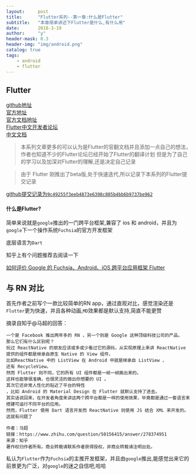 ```yaml
---
layout:     post
title:      "Flutter系列--第一章:什么是Flutter"
subtitle:   "本章简单讲述下Flutter是什么,有什么用"
date:       2018-3-19
author:     "y"
header-mask: 0.3
header-img: "img/android.png"
catalog: true
tags:
    - android
    - flutter
---
```


## Flutter

[github地址](https://github.com/flutter/flutter)<br>
[官方地址](https://flutter.io/)<br>
[官方文档地址](https://flutter.io/docs/)<br>
[Flutter中文开发者论坛](http://flutter-dev.com/)<br>
[中文文档](http://doc.flutter-dev.cn/)<br>


> 本系列文章更多的可以认为是Flutter的官翻文档并且添加一点自己的想法，作者也知道不少的Flutter论坛已经开始了Flutter的翻译计划
> 但是为了自己的学习以及加深对Flutter的理解,还是决定自己记录


> 由于 Flutter 刚推出了beta版,处于快速迭代,所以记录下本系列的Flutter提交记录


[github提交记录为`9c49255f3eeb4873e6398c805b4bb6b9737be962`](https://github.com/flutter/flutter/commit/9c49255f3eeb4873e6398c805b4bb6b9737be962)

#### 什么是Flutter?

简单来说就是`google`推出的一门跨平台框架,兼容了 ios 和 android，并且为`google`下一个操作系统`Fuchsia`的官方开发框架

底层语言为`Dart`

知乎上有个问题推荐去阅读一下

[如何评价 Google 的 Fuchsia、Android、iOS 跨平台应用框架 Flutter](https://www.zhihu.com/question/50156415)


## 与 RN 对比

首先作者之前写个一款比较简单的RN app，通过直观对比，感觉渲染还是`Flutter`更为快速，并且各种动画,`MD`效果都是默认支持,简直不能更赞

摘录自知乎@马超的回答：

    一个是 Facebook 推出两年多的 RN ，另一个则是 Google 这种顶级科技公司的产品。
    那么它们有什么区别呢？
    玩过 ReactNative 的朋友应该或多或少看过它的源码，从实现原理上来讲 ReactNative 提供的组件都是继承自原生 Native 的 View 组件，
    比如ReactNative 中的 ListView 在 Android 中就是继承自 ListView ，
    还有 RecycleView。
    然而 Flutter 则不同，它的所有 UI 组件都是一帧一帧画出来的。
    这样也能够很准确，也很灵活的做出你想要的 UI 。
    其次它还非常人性化的贴近了平台的特性
    ，比如 Android 的 Material Design 在 Flutter 就默认支持了进去。
    其实话说回来，在开发者角度来讲这两个跨平台都是一样的使用效果，毕竟都是通过一套语言来搭建可运行不同平台的应用。
    然而，Flutter 使用 Dart 语言开发而 ReactNative 则使用 JS 结合 XML 来开发的。这就有问题了
    
    作者：马超
    链接：https://www.zhihu.com/question/50156415/answer/278374951
    来源：知乎
    著作权归作者所有。商业转载请联系作者获得授权，非商业转载请注明出处。

私认为`Flutter`作为`Fuchsia`的主推开发框架，并且由`google`推出,能感觉出来它的前景更为广泛，对`google`的迷之自信吧,哈哈
